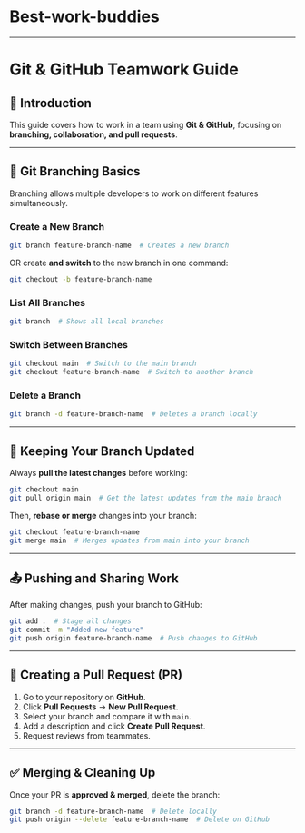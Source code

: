 # Best-work-buddies
---

# Git & GitHub Teamwork Guide

## 🚀 Introduction
This guide covers how to work in a team using **Git & GitHub**, focusing on **branching, collaboration, and pull requests**.

---

## 📌 Git Branching Basics
Branching allows multiple developers to work on different features simultaneously.

### **Create a New Branch**
```bash
git branch feature-branch-name  # Creates a new branch
```

OR create **and switch** to the new branch in one command:
```bash
git checkout -b feature-branch-name
```

### **List All Branches**
```bash
git branch  # Shows all local branches
```

### **Switch Between Branches**
```bash
git checkout main  # Switch to the main branch
git checkout feature-branch-name  # Switch to another branch
```

### **Delete a Branch**
```bash
git branch -d feature-branch-name  # Deletes a branch locally
```

---

## 🔄 Keeping Your Branch Updated
Always **pull the latest changes** before working:
```bash
git checkout main
git pull origin main  # Get the latest updates from the main branch
```

Then, **rebase or merge** changes into your branch:
```bash
git checkout feature-branch-name
git merge main  # Merges updates from main into your branch
```

---

## 📤 Pushing and Sharing Work
After making changes, push your branch to GitHub:
```bash
git add .  # Stage all changes
git commit -m "Added new feature"
git push origin feature-branch-name  # Push changes to GitHub
```

---

## 🔀 Creating a Pull Request (PR)
1. Go to your repository on **GitHub**.
2. Click **Pull Requests** → **New Pull Request**.
3. Select your branch and compare it with `main`.
4. Add a description and click **Create Pull Request**.
5. Request reviews from teammates.

---

## ✅ Merging & Cleaning Up
Once your PR is **approved & merged**, delete the branch:
```bash
git branch -d feature-branch-name  # Delete locally
git push origin --delete feature-branch-name  # Delete on GitHub
```



